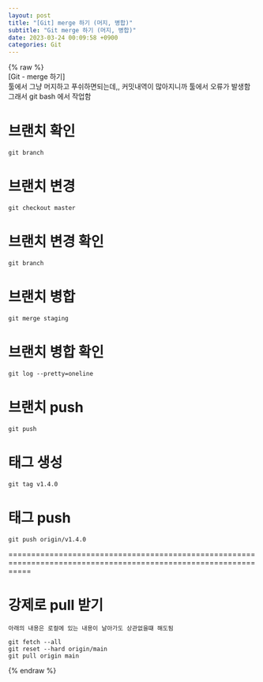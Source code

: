 ```yaml
---  
layout: post  
title: "[Git] merge 하기 (머지, 병합)"  
subtitle: "Git merge 하기 (머지, 병합)"  
date: 2023-03-24 00:09:58 +0900  
categories: Git  
---  
```

{% raw %}  
[Git - merge 하기]  
  툴에서 그냥 머지하고 푸쉬하면되는데,, 커밋내역이 많아지니까 툴에서 오류가 발생함  
  그래서 git bash 에서 작업함  
  
  
# 브랜치 확인  
	git branch  
  
# 브랜치 변경  
	git checkout master  
  
# 브랜치 변경 확인  
	git branch  
	  
# 브랜치 병합  
	git merge staging  
  
# 브랜치 병합 확인  
	git log --pretty=oneline  
  
# 브랜치 push   
	git push  
  
# 태그 생성  
	git tag v1.4.0  
  
# 태그 push  
	git push origin/v1.4.0  
	  
  
=================================================================================================================  
  
# 강제로 pull 받기  
	아래의 내용은 로컬에 있는 내용이 날아가도 상관없을떄 해도됨  
  
	git fetch --all  
	git reset --hard origin/main  
	git pull origin main  
{% endraw %}